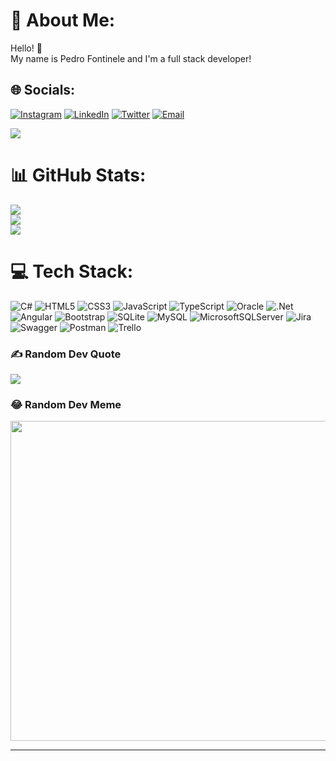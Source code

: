 # 💫 About Me:
Hello! 👋<br>My name is Pedro Fontinele and I'm a full stack developer!

## 🌐 Socials:
[![Instagram](https://img.shields.io/badge/Instagram-%23E4405F.svg?logo=Instagram&logoColor=white)](https://instagram.com/fontinele_pedro) [![LinkedIn](https://img.shields.io/badge/LinkedIn-%230077B5.svg?logo=linkedin&logoColor=white)](https://linkedin.com/in/pedro-fontinele) [![Twitter](https://img.shields.io/badge/Twitter-%231DA1F2.svg?logo=Twitter&logoColor=white)](https://twitter.com/fontinele_pedro) [![Email](https://img.shields.io/badge/email-%231DA1F2.svg?logo=email&logoColor=white)](mailto:pedro.p.h.fontinele@icloud.com)

[![](https://visitcount.itsvg.in/api?id=pedro-fontinele&icon=5&color=6)](https://visitcount.itsvg.in)

# 📊 GitHub Stats:
![](https://github-readme-stats.vercel.app/api?username=pedro-fontinele&theme=tokyonight&hide_border=false&include_all_commits=true&count_private=true)<br/>
![](https://github-readme-streak-stats.herokuapp.com/?user=pedro-fontinele&theme=tokyonight&hide_border=false)<br/>
![](https://github-readme-stats.vercel.app/api/top-langs/?username=pedro-fontinele&theme=tokyonight&hide_border=false&include_all_commits=true&count_private=true&layout=compact) 

# 💻 Tech Stack:
![C#](https://img.shields.io/badge/c%23-%23239120.svg?style=for-the-badge&logo=c-sharp&logoColor=white) ![HTML5](https://img.shields.io/badge/html5-%23E34F26.svg?style=for-the-badge&logo=html5&logoColor=white) ![CSS3](https://img.shields.io/badge/css3-%231572B6.svg?style=for-the-badge&logo=css3&logoColor=white) ![JavaScript](https://img.shields.io/badge/javascript-%23323330.svg?style=for-the-badge&logo=javascript&logoColor=%23F7DF1E) ![TypeScript](https://img.shields.io/badge/typescript-%23007ACC.svg?style=for-the-badge&logo=typescript&logoColor=white) ![Oracle](https://img.shields.io/badge/Oracle-F80000?style=for-the-badge&logo=oracle&logoColor=white) ![.Net](https://img.shields.io/badge/.NET-5C2D91?style=for-the-badge&logo=.net&logoColor=white) ![Angular](https://img.shields.io/badge/angular-%23DD0031.svg?style=for-the-badge&logo=angular&logoColor=white) ![Bootstrap](https://img.shields.io/badge/bootstrap-%23563D7C.svg?style=for-the-badge&logo=bootstrap&logoColor=white) ![SQLite](https://img.shields.io/badge/sqlite-%2307405e.svg?style=for-the-badge&logo=sqlite&logoColor=white) ![MySQL](https://img.shields.io/badge/mysql-%2300f.svg?style=for-the-badge&logo=mysql&logoColor=white) ![MicrosoftSQLServer](https://img.shields.io/badge/Microsoft%20SQL%20Sever-CC2927?style=for-the-badge&logo=microsoft%20sql%20server&logoColor=white) ![Jira](https://img.shields.io/badge/jira-%230A0FFF.svg?style=for-the-badge&logo=jira&logoColor=white) ![Swagger](https://img.shields.io/badge/-Swagger-%23Clojure?style=for-the-badge&logo=swagger&logoColor=white) ![Postman](https://img.shields.io/badge/Postman-FF6C37?style=for-the-badge&logo=postman&logoColor=white) ![Trello](https://img.shields.io/badge/Trello-%23026AA7.svg?style=for-the-badge&logo=Trello&logoColor=white)

### ✍️ Random Dev Quote
![](https://quotes-github-readme.vercel.app/api?type=horizontal&theme=tokyonight)

### 😂 Random Dev Meme
<img src="https://random-memer.herokuapp.com/" width="512px"/>

---


